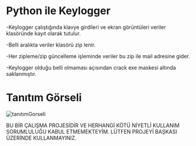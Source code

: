 # Python ile Keylogger
-Keylogger çalıştığında klavye girdileri ve ekran görüntüleri veriler klasöründe kayıt olarak tutulur.

-Belli aralıkta veriler klasörü zip lenir.

-Her zipleme/zip güncelleme işleminde veriler bu zip ile mail adresine gider.

-Keylogger olduğu belli olmaması açısından crack exe maskesi altında saklanmıştır.

 # Tanıtım Görseli
![tanıtımGorseli](https://github.com/erdiirden/Keylogger/assets/113932351/743a3848-bd33-4b15-9c12-303a223d4be0)



 BU BİR ÇALIŞMA PROJESİDİR VE HERHANGİ KÖTÜ NİYETLİ KULLANIM SORUMLULUĞU KABUL ETMEMEKTEYİM. LÜTFEN PROJEYİ BAŞKASI ÜZERİNDE KULLANMAYINIZ.
 
